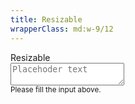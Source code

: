 ```yaml
---
title: Resizable
wrapperClass: md:w-9/12
---
```


<div class="vv-textarea
            vv-textarea--resizable">
    <label for="textarea-resizable">Resizable</label>
    <div class="vv-textarea__wrapper">
        <textarea id="textarea-resizable" 
                  name="textarea-resizable" 
                  placeholder="Placehoder text" 
                  aria-describedby="textarea-resizable-hint"></textarea>
    </div>
    <small id="textarea-resizable-hint" class="vv-textarea__hint">
        Please fill the input above.
    </small>
</div>